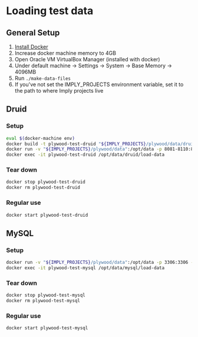 # Loading test data

## General Setup

1. [Install Docker](https://docs.docker.com/engine/installation/)
1. Increase docker machine memory to 4GB
  1. Open Oracle VM VirtualBox Manager (installed with docker)
  2. Under default machine -> Settings -> System -> Base Memory -> 4096MB
2. Run `./make-data-files`
3. If you've not set the IMPLY_PROJECTS environment variable, set it to the path to where Imply projects live

## Druid

### Setup

```bash
eval $(docker-machine env)
docker build -t plywood-test-druid "${IMPLY_PROJECTS}/plywood/data/druid"
docker run -v "${IMPLY_PROJECTS}/plywood/data":/opt/data -p 8081-8110:8081-8110 -p 8200:8200 -p 9095:9095 -d --name plywood-test-druid plywood-test-druid
docker exec -it plywood-test-druid /opt/data/druid/load-data
```

### Tear down

```bash
docker stop plywood-test-druid
docker rm plywood-test-druid
```

### Regular use

```bash
docker start plywood-test-druid
```

## MySQL

### Setup

```bash
docker run -v "${IMPLY_PROJECTS}/plywood/data":/opt/data -p 3306:3306 -d --name plywood-test-mysql -e MYSQL_ALLOW_EMPTY_PASSWORD='true' -d mysql/mysql-server:5.7
docker exec -it plywood-test-mysql /opt/data/mysql/load-data
```

### Tear down

```bash
docker stop plywood-test-mysql
docker rm plywood-test-mysql
```

### Regular use

```bash
docker start plywood-test-mysql
```
